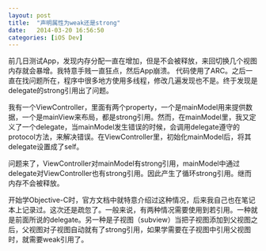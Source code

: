 ```yaml
---
layout: post
title:  "声明属性为weak还是strong"
date:   2014-03-20 16:56:50
categories: [iOS Dev]
---
```

前几日测试App，发现内存分配一直在增加，但是不会被释放，来回切换几个视图内存就会暴增。我特意手贱一直狂点，然后App崩溃。 代码使用了ARC。之后一直在找问题所在，程序中很多地方使用多线程，修改几遍发现也不是。终于发现是delegate的strong引用出了问题。

我有一个ViewController，里面有两个property，一个是mainModel用来提供数据，一个是mainView来布局，都是strong引用。然而，在mainModel里，我又定义了一个delegate，当mainModel发生错误的时候，会调用delegate遵守的protocol方法，来解决错误。在ViewController里，初始化mainModel后，将其delegate设置成了self。

问题来了，ViewController对mainModel有strong引用，mainModel中通过delegate对ViewController也有strong引用。因此产生了循环strong引用。继而内存不会被释放。

开始学Objective-C时，官方文档中就特意介绍过这种情况，后来我自己也在笔记本上记录过。这次还是疏忽了。一般来说，有两种情况需要使用到若引用。一种就是前面所说的delegate。另一种是子视图（subview）当把子视图添加到父视图之后，父视图对子视图自动就有了strong引用，如果学需要在子视图中引用父视图时，就需要weak引用了。
